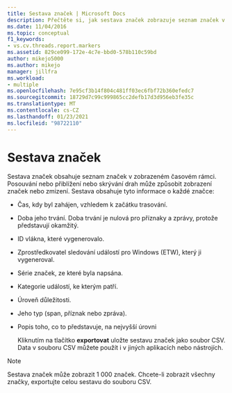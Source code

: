 ```yaml
---
title: Sestava značek | Microsoft Docs
description: Přečtěte si, jak sestava značek zobrazuje seznam značek v zobrazeném časovém intervalu a jakým způsobem může zobrazení nebo přiblížení značek způsobit zobrazení nebo zmizení značek.
ms.date: 11/04/2016
ms.topic: conceptual
f1_keywords:
- vs.cv.threads.report.markers
ms.assetid: 829ce099-172e-4c7e-bbd0-578b110c59bd
author: mikejo5000
ms.author: mikejo
manager: jillfra
ms.workload:
- multiple
ms.openlocfilehash: 7e95cf3b14f804c481ff03ec6fbf72b360efedc7
ms.sourcegitcommit: 18729d7c99c999865cc2defb17d3d956eb3fe35c
ms.translationtype: MT
ms.contentlocale: cs-CZ
ms.lasthandoff: 01/23/2021
ms.locfileid: "98722110"
---
```

# <a name="markers-report"></a>Sestava značek
Sestava značek obsahuje seznam značek v zobrazeném časovém rámci.  Posouvání nebo přiblížení nebo skrývání drah může způsobit zobrazení značek nebo zmizení. Sestava obsahuje tyto informace o každé značce:

- Čas, kdy byl zahájen, vzhledem k začátku trasování.

- Doba jeho trvání. Doba trvání je nulová pro příznaky a zprávy, protože představují okamžitý.

- ID vlákna, které vygenerovalo.

- Zprostředkovatel sledování událostí pro Windows (ETW), který ji vygeneroval.

- Série značek, ze které byla napsána.

- Kategorie událostí, ke kterým patří.

- Úroveň důležitosti.

- Jeho typ (span, příznak nebo zpráva).

- Popis toho, co to představuje, na nejvyšší úrovni

  Kliknutím na tlačítko **exportovat** uložte sestavu značek jako soubor CSV. Data v souboru CSV můžete použít i v jiných aplikacích nebo nástrojích.

> [!NOTE]
> Sestava značek může zobrazit 1 000 značek. Chcete-li zobrazit všechny značky, exportujte celou sestavu do souboru CSV.